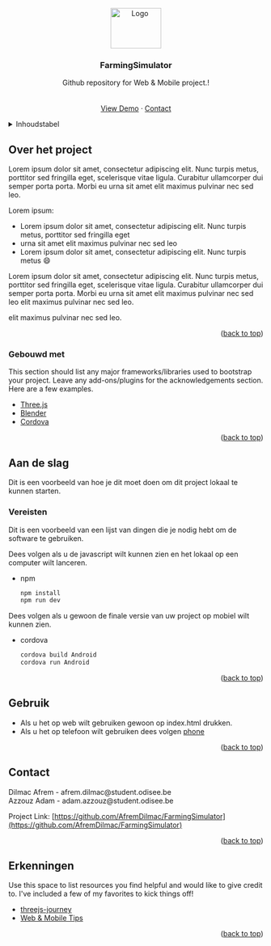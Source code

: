 <div id="top"></div>




<!-- PROJECT LOGO -->
<br />
<div align="center">
  <a href="https://github.com/AfremDilmac/FarmingSimulator">
    <img src="https://upload.wikimedia.org/wikipedia/commons/6/69/Odisee_Logo_Co-hogeschool.png" alt="Logo" width="100" height="80">
  </a>

  <h3 align="center">FarmingSimulator</h3>

  <p align="center">
    Github repository for Web & Mobile project.!
    <br />
    <br />
    <br />
    <a href="#">View Demo</a>
    ·
    <a href="#contact">Contact</a>
  </p>
</div>

<!-- TABLE OF CONTENTS -->
<details>
  <summary>Inhoudstabel</summary>
  <ol>
    <li>
      <a href="#about-the-project">Over het project</a>
      <ul>
        <li><a href="#built-with">Gebouwd met</a></li>
      </ul>
    </li>
    <li>
      <a href="#getting-started">Aan de slag</a>
      <ul>
        <li><a href="#prerequisites">Vereisten</a></li>
        <li><a href="#installation">Installation</a></li>
      </ul>
    </li>
    <li><a href="#usage">Gebruik</a></li>
    <li><a href="#contact">Contact</a></li>
    <li><a href="#acknowledgments">Erkenningen</a></li>
  </ol>
</details>



<!-- ABOUT THE PROJECT -->
## Over het project

Lorem ipsum dolor sit amet, consectetur adipiscing elit. Nunc turpis metus, porttitor sed fringilla eget, scelerisque vitae ligula. Curabitur ullamcorper dui semper porta porta. Morbi eu urna sit amet elit maximus pulvinar nec sed leo.

Lorem ipsum:
* Lorem ipsum dolor sit amet, consectetur adipiscing elit. Nunc turpis metus, porttitor sed fringilla eget
* urna sit amet elit maximus pulvinar nec sed leo
* Lorem ipsum dolor sit amet, consectetur adipiscing elit. Nunc turpis metus :smile:

Lorem ipsum dolor sit amet, consectetur adipiscing elit. Nunc turpis metus, porttitor sed fringilla eget, scelerisque vitae ligula. Curabitur ullamcorper dui semper porta porta. Morbi eu urna sit amet elit maximus pulvinar nec sed leo elit maximus pulvinar nec sed leo.

elit maximus pulvinar nec sed leo.

<p align="right">(<a href="#top">back to top</a>)</p>



### Gebouwd met
<div id="built-with"></div>
This section should list any major frameworks/libraries used to bootstrap your project. Leave any add-ons/plugins for the acknowledgements section. Here are a few examples.

* [Three.js](https://threejs.org/)
* [Blender](https://www.blender.org/)
* [Cordova](https://cordova.apache.org/)

<p align="right">(<a href="#top">back to top</a>)</p>

<!-- GETTING STARTED -->
## Aan de slag
<div id="getting-started"></div>
Dit is een voorbeeld van hoe je dit moet doen om dit project lokaal te kunnen starten.

### Vereisten
<div id="prerequisites"></div>
Dit is een voorbeeld van een lijst van dingen die je nodig hebt om de software te gebruiken.

Dees volgen als u de javascript wilt kunnen zien en het lokaal op een computer wilt lanceren.
* npm
  ```sh
  npm install
  npm run dev
  ```
<div id="cordova"></div>
Dees volgen als u gewoon de finale versie van uw project op mobiel wilt kunnen zien. 

* cordova
  ```sh
  cordova build Android
  cordova run Android
  ```


<p align="right">(<a href="#top">back to top</a>)</p>


<!-- USAGE EXAMPLES -->
## Gebruik
<div id="installation"></div>

* Als u het op web wilt gebruiken gewoon op index.html drukken.
* Als u het op telefoon wilt gebruiken dees volgen <a href="#cordova">phone</a>


<p align="right">(<a href="#top">back to top</a>)</p>



<!-- CONTACT -->
## Contact
<div id="contact"></div>
Dilmac Afrem - afrem.dilmac@student.odisee.be 
<br />
Azzouz Adam - adam.azzouz@student.odisee.be

Project Link: [https://github.com/AfremDilmac/FarmingSimulator](https://github.com/AfremDilmac/FarmingSimulator)

<p align="right">(<a href="#top">back to top</a>)</p>



<!-- ACKNOWLEDGMENTS -->
## Erkenningen
<div id="acknowledgments"></div>
Use this space to list resources you find helpful and would like to give credit to. I've included a few of my favorites to kick things off!

* [threejs-journey](https://threejs-journey.com)
* [Web & Mobile Tips](https://discord.gg/6VJhuzXPyE)

<p align="right">(<a href="#top">back to top</a>)</p>


